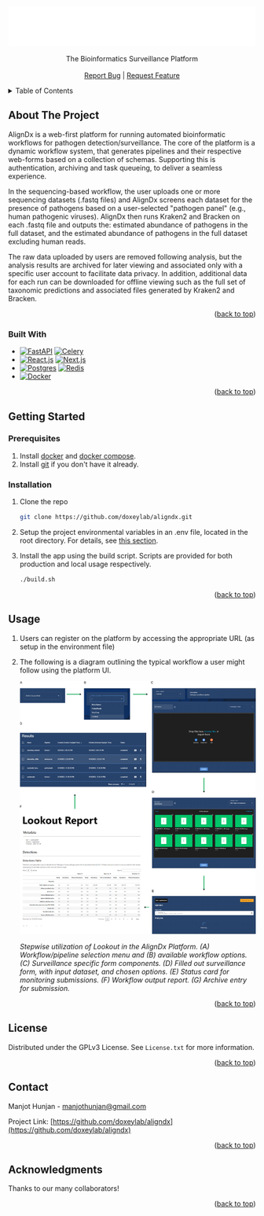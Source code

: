 <a id="readme-top"></a>

<!-- PROJECT LOGO -->
<br />
<div align="center">
  <a href="https://github.com/doxeylab/aligndx">
    <img src="frontend/public/assets/logo.svg" alt="Logo" width="1000" height="80">
  </a>

  <!-- <h3 align="center">AlignDx</h3> -->

  <p align="center">
    The Bioinformatics Surveillance Platform
    <br />
    <br />
    <a href="https://github.com/doxeylab/aligndx/issues">Report Bug</a>
    |
    <a href="https://github.com/doxeylab/aligndx/issues">Request Feature</a>
  </p>
</div>



<!-- TABLE OF CONTENTS -->
<details>
  <summary>Table of Contents</summary>
  <ol>
    <li>
      <a href="#about-the-project">About The Project</a>
      <ul>
        <li><a href="#built-with">Built With</a></li>
      </ul>
    </li>
    <li>
      <a href="#getting-started">Getting Started</a>
      <ul>
        <li><a href="#prerequisites">Prerequisites</a></li>
        <li><a href="#installation">Installation</a></li>
      </ul>
    </li>
    <li><a href="#usage">Usage</a></li>
    <li><a href="#license">License</a></li>
    <li><a href="#contact">Contact</a></li>
    <li><a href="#acknowledgments">Acknowledgments</a></li>
  </ol>
</details>



<!-- ABOUT THE PROJECT -->
## About The Project

AlignDx is a web-first platform for running automated bioinformatic workflows for pathogen detection/surveillance. The core of the platform is a dynamic workflow system, that generates pipelines and their respective web-forms based on a collection of schemas. Supporting this is authentication, archiving and task queueing, to deliver a seamless experience.

In the sequencing-based workflow, the user uploads one or more sequencing datasets (.fastq files) and AlignDx screens each dataset for the presence of pathogens based on a user-selected "pathogen panel" (e.g., human pathogenic viruses). AlignDx then runs Kraken2 and Bracken on each .fastq file and outputs the: estimated abundance of pathogens in the full dataset, and the estimated abundance of pathogens in the full dataset excluding human reads.

The raw data uploaded by users are removed following analysis, but the analysis results are archived for later viewing and associated only with a specific user account to facilitate data privacy. In addition, additional data for each run can be downloaded for offline viewing such as the full set of taxonomic predictions and associated files generated by Kraken2 and Bracken.


<p align="right">(<a href="#readme-top">back to top</a>)</p>



### Built With

* [![FastAPI][FastAPI]][FastAPI-url] [![Celery][Celery]][Celery-url]
* [![React.js][React]][React-url] [![Next.js][Next js]][Next js-url]
* [![Postgres][Postgres]][Postgres-url] [![Redis][Redis]][Next js-url]
* [![Docker][Docker]][Docker-url]


<p align="right">(<a href="#readme-top">back to top</a>)</p>



<!-- GETTING STARTED -->
## Getting Started


### Prerequisites

1. Install [docker](https://docs.docker.com/get-docker/) and [docker compose](https://docs.docker.com/compose/). 
3. Install [git](https://git-scm.com/) if you don't have it already.

### Installation

1. Clone the repo
   ```sh
   git clone https://github.com/doxeylab/aligndx.git
   ```
2. Setup the project environmental variables in an .env file, located in the root directory. For details, see [this section](docs/environment.MD).
3. Install the app using the build script. Scripts are provided for both production and local usage respectively.
    
    ```sh
    ./build.sh 
    ```

<p align="right">(<a href="#readme-top">back to top</a>)</p>

<!-- USAGE EXAMPLES -->
## Usage

1. Users can register on the platform by accessing the appropriate URL (as setup in the environment file)
2. The following is a diagram outlining the typical workflow a user might follow using the platform UI.

    <img src="docs/images/Lookout-surveillance%20diagram.svg" alt="Logo">

    *Stepwise utilization of Lookout in the AlignDx Platform. (A) Workflow/pipeline selection menu and (B) available workflow options. (C) Surveillance specific form components. (D) Filled out surveillance form, with input dataset, and chosen options. (E) Status card for monitoring submissions. (F)  Workflow output report. (G) Archive entry for submission.*


<p align="right">(<a href="#readme-top">back to top</a>)</p>

 

<!-- LICENSE -->
## License

Distributed under the GPLv3 License. See `License.txt` for more information.

<p align="right">(<a href="#readme-top">back to top</a>)</p>



<!-- CONTACT -->
## Contact

Manjot Hunjan - manjothunjan@gmail.com

Project Link: [https://github.com/doxeylab/aligndx](https://github.com/doxeylab/aligndx)

<p align="right">(<a href="#readme-top">back to top</a>)</p>



<!-- ACKNOWLEDGMENTS -->
## Acknowledgments

Thanks to our many collaborators!


<p align="right">(<a href="#readme-top">back to top</a>)</p>



<!-- MARKDOWN LINKS & IMAGES -->
<!-- https://www.markdownguide.org/basic-syntax/#reference-style-links -->


[FastAPI]: https://img.shields.io/badge/FastAPI-005571?style=for-the-badge&logo=fastapi
[FastAPI-url]: https://fastapi.tiangolo.com/

[Next JS]: https://img.shields.io/badge/Next-black?style=for-the-badge&logo=next.js&logoColor=white
[Next JS-url]: https://nextjs.org/

[React]: https://img.shields.io/badge/react-%2320232a.svg?style=for-the-badge&logo=react&logoColor=%2361DAFB
[React-url]: https://react.dev/

[Celery]: https://img.shields.io/badge/-Celery-37814A?style=for-the-badge&logo=celery
[Celery-url]: https://docs.celeryq.dev/en/stable/getting-started/introduction.html

[Redis]: https://img.shields.io/badge/Redis-DC382D?style=for-the-badge&logo=redis&logoColor=white
[Redis-url]: https://redis.io/


[Postgres]: https://img.shields.io/badge/Postgresql-4169E1?style=for-the-badge&logo=postgresql&logoColor=white
[Postgres-url]: https://www.postgresql.org/

[Docker]: https://img.shields.io/badge/docker-%230db7ed.svg?style=for-the-badge&logo=docker&logoColor=white
[Docker-url]: https://www.docker.com/
 
 
